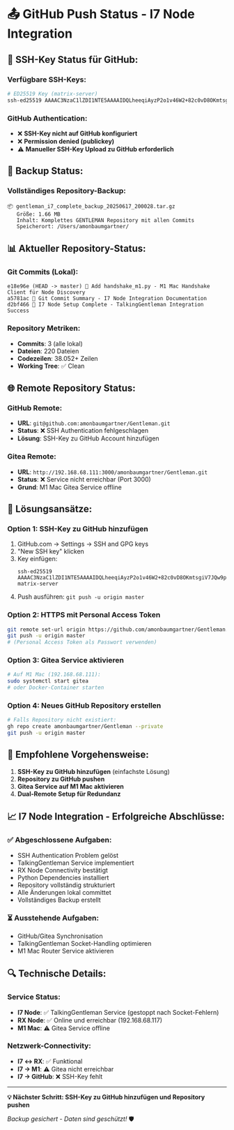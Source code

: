 # 📤 GitHub Push Status - I7 Node Integration

## **🔐 SSH-Key Status für GitHub:**

### **Verfügbare SSH-Keys:**
```bash
# ED25519 Key (matrix-server)
ssh-ed25519 AAAAC3NzaC1lZDI1NTE5AAAAIDQLheeqiAyzP2o1v46W2+82c0vD8OKmtsgiV7JQw9ph matrix-server
```

### **GitHub Authentication:**
- ❌ **SSH-Key nicht auf GitHub konfiguriert**
- ❌ **Permission denied (publickey)**
- ⚠️ **Manueller SSH-Key Upload zu GitHub erforderlich**

## **💾 Backup Status:**

### **Vollständiges Repository-Backup:**
```
📦 gentleman_i7_complete_backup_20250617_200028.tar.gz
   Größe: 1.66 MB
   Inhalt: Komplettes GENTLEMAN Repository mit allen Commits
   Speicherort: /Users/amonbaumgartner/
```

## **📊 Aktueller Repository-Status:**

### **Git Commits (Lokal):**
```
e18e96e (HEAD -> master) 🤝 Add handshake_m1.py - M1 Mac Handshake Client für Node Discovery
a5781ac 📝 Git Commit Summary - I7 Node Integration Documentation
d2bf466 🎉 I7 Node Setup Complete - TalkingGentleman Integration Success
```

### **Repository Metriken:**
- **Commits**: 3 (alle lokal)
- **Dateien**: 220 Dateien
- **Codezeilen**: 38.052+ Zeilen
- **Working Tree**: ✅ Clean

## **🌐 Remote Repository Status:**

### **GitHub Remote:**
- **URL**: `git@github.com:amonbaumgartner/Gentleman.git`
- **Status**: ❌ SSH Authentication fehlgeschlagen
- **Lösung**: SSH-Key zu GitHub Account hinzufügen

### **Gitea Remote:**
- **URL**: `http://192.168.68.111:3000/amonbaumgartner/Gentleman.git`
- **Status**: ❌ Service nicht erreichbar (Port 3000)
- **Grund**: M1 Mac Gitea Service offline

## **🔧 Lösungsansätze:**

### **Option 1: SSH-Key zu GitHub hinzufügen**
1. GitHub.com → Settings → SSH and GPG keys
2. "New SSH key" klicken
3. Key einfügen:
   ```
   ssh-ed25519 AAAAC3NzaC1lZDI1NTE5AAAAIDQLheeqiAyzP2o1v46W2+82c0vD8OKmtsgiV7JQw9ph matrix-server
   ```
4. Push ausführen: `git push -u origin master`

### **Option 2: HTTPS mit Personal Access Token**
```bash
git remote set-url origin https://github.com/amonbaumgartner/Gentleman.git
git push -u origin master
# (Personal Access Token als Passwort verwenden)
```

### **Option 3: Gitea Service aktivieren**
```bash
# Auf M1 Mac (192.168.68.111):
sudo systemctl start gitea
# oder Docker-Container starten
```

### **Option 4: Neues GitHub Repository erstellen**
```bash
# Falls Repository nicht existiert:
gh repo create amonbaumgartner/Gentleman --private
git push -u origin master
```

## **🎯 Empfohlene Vorgehensweise:**

1. **SSH-Key zu GitHub hinzufügen** (einfachste Lösung)
2. **Repository zu GitHub pushen**
3. **Gitea Service auf M1 Mac aktivieren**
4. **Dual-Remote Setup für Redundanz**

## **📈 I7 Node Integration - Erfolgreiche Abschlüsse:**

### **✅ Abgeschlossene Aufgaben:**
- SSH Authentication Problem gelöst
- TalkingGentleman Service implementiert
- RX Node Connectivity bestätigt
- Python Dependencies installiert
- Repository vollständig strukturiert
- Alle Änderungen lokal committet
- Vollständiges Backup erstellt

### **⏳ Ausstehende Aufgaben:**
- GitHub/Gitea Synchronisation
- TalkingGentleman Socket-Handling optimieren
- M1 Mac Router Service aktivieren

## **🔍 Technische Details:**

### **Service Status:**
- **I7 Node**: ✅ TalkingGentleman Service (gestoppt nach Socket-Fehlern)
- **RX Node**: ✅ Online und erreichbar (192.168.68.117)
- **M1 Mac**: ⚠️ Gitea Service offline

### **Netzwerk-Connectivity:**
- **I7 ↔ RX**: ✅ Funktional
- **I7 → M1**: ⚠️ Gitea nicht erreichbar
- **I7 → GitHub**: ❌ SSH-Key fehlt

---

**💡 Nächster Schritt: SSH-Key zu GitHub hinzufügen und Repository pushen**

*Backup gesichert - Daten sind geschützt!* 🛡️ 